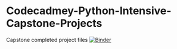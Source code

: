 # Codecadmey-Python-Intensive-Capstone-Projects
Capstone completed project files 
[![Binder](https://mybinder.org/badge_logo.svg)](https://mybinder.org/v2/gh/DonaldHartley/Codecadmey-Python-Intensive-Capstone-Projects/master)
